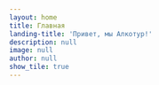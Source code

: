```yaml
---
layout: home
title: Главная
landing-title: 'Привет, мы Алкотур!'
description: null
image: null
author: null
show_tile: true
---
```

